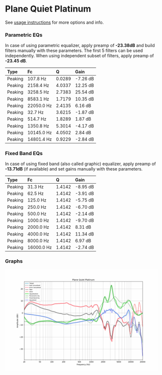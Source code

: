 # Plane Quiet Platinum
See [usage instructions](https://github.com/jaakkopasanen/AutoEq#usage) for more options and info.

### Parametric EQs
In case of using parametric equalizer, apply preamp of **-23.38dB** and build filters manually
with these parameters. The first 5 filters can be used independently.
When using independent subset of filters, apply preamp of **-23.45 dB**.

| Type    | Fc         |      Q | Gain     |
|:--------|:-----------|:-------|:---------|
| Peaking | 107.8 Hz   | 0.0289 | -7.26 dB |
| Peaking | 2158.4 Hz  | 4.0337 | 12.25 dB |
| Peaking | 3258.5 Hz  | 2.7383 | 25.54 dB |
| Peaking | 8583.1 Hz  | 1.7179 | 10.35 dB |
| Peaking | 22050.0 Hz | 2.4135 | 6.16 dB  |
| Peaking | 32.7 Hz    | 3.6215 | -1.87 dB |
| Peaking | 514.7 Hz   | 1.8289 | 1.87 dB  |
| Peaking | 1350.8 Hz  | 5.3014 | -4.17 dB |
| Peaking | 10145.0 Hz | 4.0502 | 2.84 dB  |
| Peaking | 14801.4 Hz | 0.9229 | -2.84 dB |

### Fixed Band EQs
In case of using fixed band (also called graphic) equalizer, apply preamp of **-13.71dB**
(if available) and set gains manually with these parameters.

| Type    | Fc         |      Q | Gain     |
|:--------|:-----------|:-------|:---------|
| Peaking | 31.3 Hz    | 1.4142 | -8.95 dB |
| Peaking | 62.5 Hz    | 1.4142 | -3.91 dB |
| Peaking | 125.0 Hz   | 1.4142 | -5.75 dB |
| Peaking | 250.0 Hz   | 1.4142 | -6.70 dB |
| Peaking | 500.0 Hz   | 1.4142 | -2.14 dB |
| Peaking | 1000.0 Hz  | 1.4142 | -9.70 dB |
| Peaking | 2000.0 Hz  | 1.4142 | 8.31 dB  |
| Peaking | 4000.0 Hz  | 1.4142 | 11.34 dB |
| Peaking | 8000.0 Hz  | 1.4142 | 6.97 dB  |
| Peaking | 16000.0 Hz | 1.4142 | -2.74 dB |

### Graphs
![](./Plane%20Quiet%20Platinum.png)